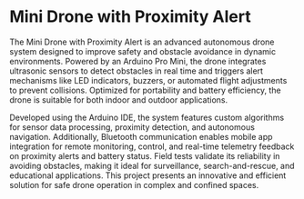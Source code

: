 # Mini Drone with Proximity Alert

The Mini Drone with Proximity Alert is an advanced autonomous drone system designed to improve safety and obstacle avoidance in dynamic environments. Powered by an Arduino Pro Mini, the drone integrates ultrasonic sensors to detect obstacles in real time and triggers alert mechanisms like LED indicators, buzzers, or automated flight adjustments to prevent collisions. Optimized for portability and battery efficiency, the drone is suitable for both indoor and outdoor applications.

Developed using the Arduino IDE, the system features custom algorithms for sensor data processing, proximity detection, and autonomous navigation. Additionally, Bluetooth communication enables mobile app integration for remote monitoring, control, and real-time telemetry feedback on proximity alerts and battery status. Field tests validate its reliability in avoiding obstacles, making it ideal for surveillance, search-and-rescue, and educational applications. This project presents an innovative and efficient solution for safe drone operation in complex and confined spaces.
